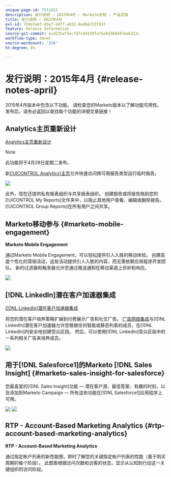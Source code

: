 ```yaml
---
unique-page-id: 7511815
description: 发行说明 — 2015年4月 — Marketo文档 — 产品文档
title: 发行说明 — 2015年4月
exl-id: 754e3abf-d5e7-447f-a032-6ed66723f837
feature: Release Information
source-git-commit: ecd225af3ecfd7cb9159faf5a9d384d47ee6312c
workflow-type: tm+mt
source-wordcount: '310'
ht-degree: 0%

---
```


# 发行说明：2015年4月 {#release-notes-april}

2015年4月版本中包含以下功能。 请检查您的Marketo版本以了解功能可用性。 发布后，请务必返回以查找每个功能的详细文章链接！

## Analytics主页重新设计

[Analytics主页重新设计](/help/marketo/product-docs/reporting/basic-reporting/creating-reports/navigating-the-analytics-home-page.md)

>[!NOTE]
>
>此功能将于4月28日星期二发布。

新[[!UICONTROL Analytics]主页](/help/marketo/product-docs/reporting/basic-reporting/creating-reports/navigating-the-analytics-home-page.md)允许快速访问跨可用报告类型运行临时报告。

![](assets/image2015-4-20-11-3a18-3a8.png)

此外，现在还提供私有报表组织与共享报表组织。 创建报告或将报告拖到您的[!UICONTROL My Reports]文件夹中，以阻止其他用户查看、编辑或删除报告。 [!UICONTROL Group Reports]在所有用户之间共享。

## Marketo移动参与 {#marketo-mobile-engagement}

**Marketo Mobile Engagement**

通过Marketo Mobile Engagement，可以轻松提供引人入胜的移动体验。 创建高度个性化的营销活动，这些活动提供引人入胜的内容，而无需依赖应用程序开发团队。 新的过滤器和触发器允许您通过推送通知在移动渠道上侦听和响应。

![](assets/image2015-4-20-11-3a16-3a55.png)

## [!DNL LinkedIn]潜在客户加速器集成

[[!DNL LinkedIn]潜在客户加速器集成](/help/marketo/product-docs/demand-generation/social/social-functions/use-a-marketo-list-or-smart-list-as-a-linkedin-audience-segment.md)

将您的潜在客户培养策略扩展到付费展示广告和社交广告。 [广告网络集成](/help/marketo/product-docs/demand-generation/ad-network-integrations/add-linkedin-matched-audiences-as-a-launchpoint-service.md)与[!DNL LinkedIn]潜在客户加速器允许您根据任何智能或静态列表的成员，在[!DNL LinkedIn]内安全地创建受众区段。 然后，可以使用[!DNL LinkedIn]受众区段中的一系列相关广告来培养成员。

![](assets/image2015-4-20-11-3a3-3a27.png)

## 用于[!DNL Salesforce1]的Marketo [!DNL Sales Insight] {#marketo-sales-insight-for-salesforce}

您最喜爱的[!DNL Sales Insight]功能 — 潜在客户源、最佳答案、有趣的时刻，以及添加到Marketo Campaign — 所有这些功能在[!DNL Salesforce1]应用程序上可用。

![](assets/image2015-4-20-11-3a11-3a37.png) ![](assets/image2015-4-20-11-3a15-3a16.png)

## RTP - Account-Based Marketing Analytics {#rtp-account-based-marketing-analytics}

**RTP - Account-Based Marketing Analytics**

通过指定帐户列表的新性能图，即时了解您的关键指定帐户列表的性能（基于购买周期的每个阶段）。 此图表根据访问次数和访客的状态，显示从认知到行动这一关键组织的访问阶段。
